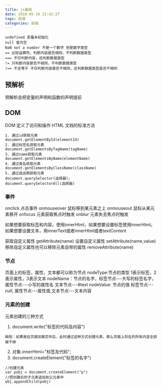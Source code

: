 ```yaml
---
title: js基础
date: 2018-05-16 22:42:27
tags: 前端
categories: 前端
---
```

```
undefined 变量未初始化
null 值为空
NaN not a number 不是一个数字 但是数字类型
== 比较运算符，判断内容是否相同，不判断数据类型
=== 不仅判断内容，还判断数据类型
!= 只判断内容是否不相同，不判断数据类型
!== 不全等于 不仅判断内容是否不相同，还判断数据类型是否不相同
```
## 预解析
预解析会把变量的声明和函数的声明提前

## DOM
 DOM 定义了访问和操作 HTML 文档的标准方法
 ```
 1. 通过id获取元素
 document.getElementById(elementId)
 2. 通过标签名获取元素
 document.getElementsByTagName(tagName)
 3. 通过name获取元素
 document.getElementsByName(elementName)
 4. 通过类名获取元素
 document.getElementsByClassName(className)
 5. 通过选这期获取元素
 document.querySelector(选择器);
 document.querySelectorAll(选择器)
 ```
### 事件
onclick 点击事件
onmouseover 鼠标移到某元素之上
onmouseout 鼠标从某元素移开
onfocus	元素获取焦点时触发
onblur	元素失去焦点时触发

如果想要获取标签和内容，使用innerHtml，如果想要设置标签使用innerHtml。
如果想要设置文本，用innerText或者innerHtml或者textContent

获取自定义属性 getAttribute(name)  设置自定义属性 setAttribute(name,value)
移除自定义属性也可以移除元素自带的属性 removeAttribute(name)

### 节点
页面上的标签，属性，文本都可以称为节点
nodeType:节点的类型 1表示标签，2表示属性，3表示文本
nodeName：节点的名字，标签节点---大写的标签名字，属性节点---小写的属性名 文本节点---#text
nodeValue: 节点的值 标签节点---null, 属性节点---属性值,文本节点---文本内容

### 元素的创建
元素创建的三种方式
1. document.write("标签的代码及内容")
```
缺陷：如果是在页面加载完毕后，此时通过这种方式创建元素，那么页面上存在的所有内容全部被干掉
```
2. 对象.innerHtml="标签及代码";
3. document.createElement("标签的名字")
```
//创建元素
var pobj = document.createElement("p")
//把创建后的子元素追加到父元素中
obj.appendChild(pobj)
```
